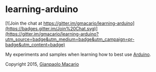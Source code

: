 # learning-arduino

[![Join the chat at https://gitter.im/gmacario/learning-arduino](https://badges.gitter.im/Join%20Chat.svg)](https://gitter.im/gmacario/learning-arduino?utm_source=badge&utm_medium=badge&utm_campaign=pr-badge&utm_content=badge)

My experiments and samples when learning how to best use [Arduino](http://arduino.cc/).

Copyright 2015, [Gianpaolo Macario](http://gmacario.github.io/)
